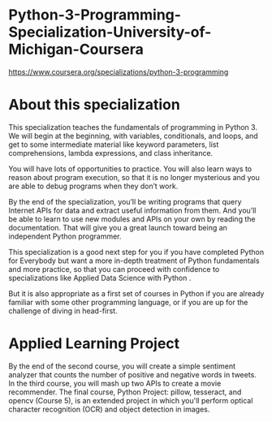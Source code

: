 # Python-3-Programming-Specialization-University-of-Michigan-Coursera
https://www.coursera.org/specializations/python-3-programming

# About this specialization

This specialization teaches the fundamentals of programming in Python 3. We will begin at the beginning, with variables, conditionals, and loops, and get to some intermediate material like keyword parameters, list comprehensions, lambda expressions, and class inheritance.

You will have lots of opportunities to practice. You will also learn ways to reason about program execution, so that it is no longer mysterious and you are able to debug programs when they don’t work.

By the end of the specialization, you’ll be writing programs that query Internet APIs for data and extract useful information from them.  And you’ll be able to learn to use new modules and APIs on your own by reading the documentation. That will give you a great launch toward being an independent Python programmer.

This specialization is a good next step for you if you have completed 
Python for Everybody
 but want a more in-depth treatment of Python fundamentals and more practice, so that you can proceed with confidence to specializations like 
Applied Data Science with Python
.

But it is also appropriate as a first set of courses in Python if you are already familiar with some other programming language, or if you are up for the challenge of diving in head-first.

# Applied Learning Project

By the end of the second course, you will create a simple sentiment analyzer that counts the number of positive and negative words in tweets. In the third course, you will mash up two APIs to create a movie recommender. The final course, Python Project: pillow, tesseract, and opencv (Course 5), is an extended project in which you'll perform optical character recognition (OCR) and object detection in images.

